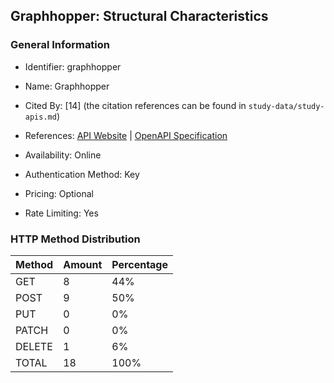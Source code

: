 ## Graphhopper: Structural Characteristics

### General Information

- Identifier: graphhopper

- Name: Graphhopper

- Cited By: [14] (the citation references can be found in `study-data/study-apis.md`)

- References: [API Website](https://docs.graphhopper.com) | [OpenAPI Specification](https://docs.graphhopper.com/)

- Availability: Online

- Authentication Method: Key

- Pricing: Optional

- Rate Limiting: Yes

### HTTP Method Distribution

| Method | Amount | Percentage |
|--------|--------|------------|
| GET | 8 | 44% |
| POST | 9 | 50% |
| PUT | 0 | 0% |
| PATCH | 0 | 0% |
| DELETE | 1 | 6% |
| TOTAL | 18 | 100% |

